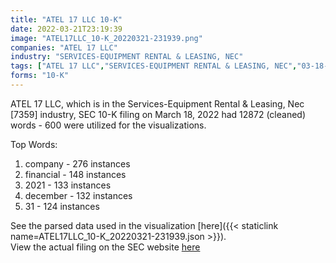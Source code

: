 ```yaml
---
title: "ATEL 17 LLC 10-K"
date: 2022-03-21T23:19:39
image: "ATEL17LLC_10-K_20220321-231939.png"
companies: "ATEL 17 LLC"
industry: "SERVICES-EQUIPMENT RENTAL & LEASING, NEC"
tags: ["ATEL 17 LLC","SERVICES-EQUIPMENT RENTAL & LEASING, NEC","03-18-2022","10-K"]
forms: "10-K"
---
```

ATEL 17 LLC, which is in the Services-Equipment Rental & Leasing, Nec [7359] industry, SEC 10-K filing on March 18, 2022 had 12872 (cleaned) words - 600 were utilized for the visualizations.

Top Words:
1. company - 276 instances
2. financial - 148 instances
3. 2021 - 133 instances
4. december - 132 instances
5. 31 - 124 instances


See the parsed data used in the visualization [here]({{< staticlink name=ATEL17LLC_10-K_20220321-231939.json >}}).  
View the actual filing on the SEC website [here](https://www.sec.gov/Archives/edgar/data/1640982/0001558370-22-003904.txt)